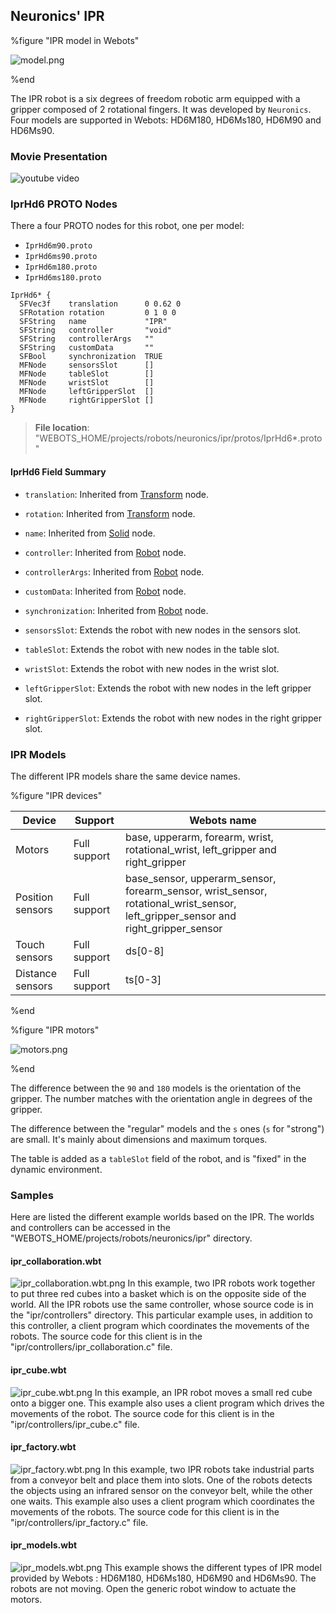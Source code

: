 ## Neuronics' IPR

%figure "IPR model in Webots"

![model.png](images/robots/ipr/model.png)

%end

The IPR robot is a six degrees of freedom robotic arm equipped with a gripper composed of 2 rotational fingers.
It was developed by `Neuronics`.
Four models are supported in Webots: HD6M180, HD6Ms180, HD6M90 and HD6Ms90.

### Movie Presentation

![youtube video](https://www.youtube.com/watch?v=ay3_1clWTfw)

### IprHd6 PROTO Nodes

There a four PROTO nodes for this robot, one per model:

- `IprHd6m90.proto`
- `IprHd6ms90.proto`
- `IprHd6m180.proto`
- `IprHd6ms180.proto`

```
IprHd6* {
  SFVec3f    translation      0 0.62 0
  SFRotation rotation         0 1 0 0
  SFString   name             "IPR"
  SFString   controller       "void"
  SFString   controllerArgs   ""
  SFString   customData       ""
  SFBool     synchronization  TRUE
  MFNode     sensorsSlot      []
  MFNode     tableSlot        []
  MFNode     wristSlot        []
  MFNode     leftGripperSlot  []
  MFNode     rightGripperSlot []
}
```

> **File location**: "WEBOTS\_HOME/projects/robots/neuronics/ipr/protos/IprHd6*.proto"

#### IprHd6 Field Summary

- `translation`: Inherited from [Transform](../reference/transform.md) node.

- `rotation`: Inherited from [Transform](../reference/transform.md) node.

- `name`: Inherited from [Solid](../reference/solid.md) node.

- `controller`: Inherited from [Robot](../reference/robot.md) node.

- `controllerArgs`: Inherited from [Robot](../reference/robot.md) node.

- `customData`: Inherited from [Robot](../reference/robot.md) node.

- `synchronization`: Inherited from [Robot](../reference/robot.md) node.

- `sensorsSlot`: Extends the robot with new nodes in the sensors slot.

- `tableSlot`: Extends the robot with new nodes in the table slot.

- `wristSlot`: Extends the robot with new nodes in the wrist slot.

- `leftGripperSlot`: Extends the robot with new nodes in the left gripper slot.

- `rightGripperSlot`: Extends the robot with new nodes in the right gripper slot.

### IPR Models

The different IPR models share the same device names.

%figure "IPR devices"

| Device | Support | Webots name |
| --- | --- | --- |
| Motors | Full support | base, upperarm, forearm, wrist, rotational\_wrist, left\_gripper and right\_gripper |
| Position sensors | Full support | base\_sensor, upperarm\_sensor, forearm\_sensor, wrist\_sensor, rotational\_wrist\_sensor, left\_gripper\_sensor and right\_gripper\_sensor |
| Touch sensors | Full support | ds[0-8] |
| Distance sensors | Full support | ts[0-3] |

%end

%figure "IPR motors"

![motors.png](images/robots/ipr/motors.png)

%end

The difference between the `90` and `180` models is the orientation of the gripper.
The number matches with the orientation angle in degrees of the gripper.

The difference between the "regular" models and the `s` ones (`s` for "strong") are small.
It's mainly about dimensions and maximum torques.

The table is added as a `tableSlot` field of the robot, and is "fixed" in the dynamic environment.

### Samples

Here are listed the different example worlds based on the IPR.
The worlds and controllers can be accessed in the "WEBOTS\_HOME/projects/robots/neuronics/ipr" directory.

#### ipr\_collaboration.wbt

![ipr_collaboration.wbt.png](images/robots/ipr/ipr_collaboration.wbt.png) In this example, two IPR robots work together to put three red cubes into a basket which is on the opposite side of the world.
All the IPR robots use the same controller, whose source code is in the "ipr/controllers" directory.
This particular example uses, in addition to this controller, a client program which coordinates the movements of the robots.
The source code for this client is in the "ipr/controllers/ipr\_collaboration.c" file.

#### ipr\_cube.wbt

![ipr_cube.wbt.png](images/robots/ipr/ipr_cube.wbt.png) In this example, an IPR robot moves a small red cube onto a bigger one.
This example also uses a client program which drives the movements of the robot.
The source code for this client is in the "ipr/controllers/ipr\_cube.c" file.

#### ipr\_factory.wbt

![ipr_factory.wbt.png](images/robots/ipr/ipr_factory.wbt.png) In this example, two IPR robots take industrial parts from a conveyor belt and place them into slots.
One of the robots detects the objects using an infrared sensor on the conveyor belt, while the other one waits.
This example also uses a client program which coordinates the movements of the robots.
The source code for this client is in the "ipr/controllers/ipr\_factory.c" file.

#### ipr\_models.wbt

![ipr_models.wbt.png](images/robots/ipr/ipr_models.wbt.png) This example shows the different types of IPR model provided by Webots : HD6M180, HD6Ms180, HD6M90 and HD6Ms90.
The robots are not moving.
Open the generic robot window to actuate the motors.
